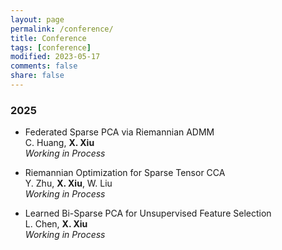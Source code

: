 ```yaml
---
layout: page
permalink: /conference/
title: Conference
tags: [conference]
modified: 2023-05-17 
comments: false
share: false
---
```







### 2025

* Federated Sparse PCA via Riemannian ADMM <br>
C. Huang, <b>X. Xiu</b><br>
<i>Working in Process</i><br>


* Riemannian Optimization for Sparse Tensor CCA <br>
Y. Zhu, <b>X. Xiu</b>, W. Liu <br>
<i>Working in Process</i><br>


* Learned Bi-Sparse PCA for Unsupervised Feature Selection <br>
L. Chen, <b>X. Xiu</b> <br>
<i>Working in Process</i><br>
